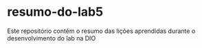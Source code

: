 # resumo-do-lab5
Este repositório contém o resumo das lições aprendidas durante o desenvolvimento do lab na DIO
